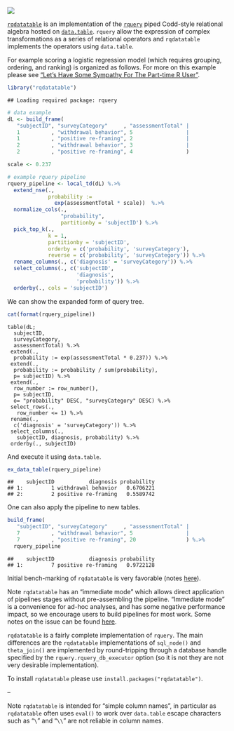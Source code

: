 
<!-- README.md is generated from README.Rmd. Please edit that file -->

![](https://github.com/WinVector/rqdatatable/raw/master/tools/rqdatatable.png)

[`rqdatatable`](https://github.com/WinVector/rqdatatable) is an
implementation of the [`rquery`](https://github.com/WinVector/rquery)
piped Codd-style relational algebra hosted on
[`data.table`](http://r-datatable.com). `rquery` allow the expression of
complex transformations as a series of relational operators and
`rqdatatable` implements the operators using `data.table`.

For example scoring a logistic regression model (which requires
grouping, ordering, and ranking) is organized as follows. For more on
this example please see [“Let’s Have Some Sympathy For The Part-time R
User”](http://www.win-vector.com/blog/2017/08/lets-have-some-sympathy-for-the-part-time-r-user/).

``` r
library("rqdatatable")
```

    ## Loading required package: rquery

``` r
# data example
dL <- build_frame(
   "subjectID", "surveyCategory"     , "assessmentTotal" |
   1          , "withdrawal behavior", 5                 |
   1          , "positive re-framing", 2                 |
   2          , "withdrawal behavior", 3                 |
   2          , "positive re-framing", 4                 )
```

``` r
scale <- 0.237

# example rquery pipeline
rquery_pipeline <- local_td(dL) %.>%
  extend_nse(.,
             probability :=
               exp(assessmentTotal * scale))  %.>% 
  normalize_cols(.,
                 "probability",
                 partitionby = 'subjectID') %.>%
  pick_top_k(.,
             k = 1,
             partitionby = 'subjectID',
             orderby = c('probability', 'surveyCategory'),
             reverse = c('probability', 'surveyCategory')) %.>% 
  rename_columns(., c('diagnosis' = 'surveyCategory')) %.>%
  select_columns(., c('subjectID', 
                      'diagnosis', 
                      'probability')) %.>%
  orderby(., cols = 'subjectID')
```

We can show the expanded form of query tree.

``` r
cat(format(rquery_pipeline))
```

    table(dL; 
      subjectID,
      surveyCategory,
      assessmentTotal) %.>%
     extend(.,
      probability := exp(assessmentTotal * 0.237)) %.>%
     extend(.,
      probability := probability / sum(probability),
      p= subjectID) %.>%
     extend(.,
      row_number := row_number(),
      p= subjectID,
      o= "probability" DESC, "surveyCategory" DESC) %.>%
     select_rows(.,
       row_number <= 1) %.>%
     rename(.,
      c('diagnosis' = 'surveyCategory')) %.>%
     select_columns(.,
       subjectID, diagnosis, probability) %.>%
     orderby(., subjectID)

And execute it using `data.table`.

``` r
ex_data_table(rquery_pipeline)
```

    ##    subjectID           diagnosis probability
    ## 1:         1 withdrawal behavior   0.6706221
    ## 2:         2 positive re-framing   0.5589742

One can also apply the pipeline to new tables.

``` r
build_frame(
   "subjectID", "surveyCategory"     , "assessmentTotal" |
   7          , "withdrawal behavior", 5                 |
   7          , "positive re-framing", 20                ) %.>%
  rquery_pipeline
```

    ##    subjectID           diagnosis probability
    ## 1:         7 positive re-framing   0.9722128

Initial bench-marking of `rqdatatable` is very favorable (notes
[here](http://www.win-vector.com/blog/2018/06/rqdatatable-rquery-powered-by-data-table/)).

Note `rqdatatable` has an “immediate mode” which allows direct
application of pipelines stages without pre-assembling the pipeline.
“Immediate mode” is a convenience for ad-hoc analyses, and has some
negative performance impact, so we encourage users to build pipelines
for most work. Some notes on the issue can be found
[here](https://github.com/WinVector/rqdatatable/blob/master/extras/ImmediateIssue.md).

`rqdatatable` is a fairly complete implementation of `rquery`. The main
differences are the `rqdatatable` implementations of `sql_node()` and
`theta_join()` are implemented by round-tripping through a database
handle specified by the `rquery.rquery_db_executor` option (so it is not
they are not very desirable implementation).

To install `rqdatatable` please use `install.packages("rqdatatable")`.

–

Note `rqdatatable` is intended for “simple column names”, in particular
as `rqdatatable` often uses `eval()` to work over `data.table` escape
characters such as “`\`” and “`\\`” are not reliable in column names.

